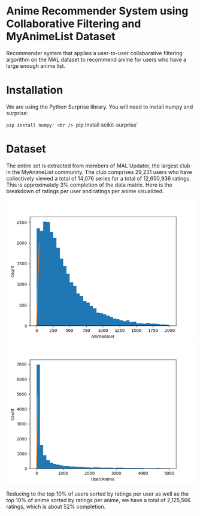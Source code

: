# Anime Recommender System using Collaborative Filtering and MyAnimeList Dataset
Recommender system that applies a user-to-user collaborative filtering algorithm on the MAL dataset to recommend anime for users who have a large enough anime list.

# Installation
We are using the Python Surprise library. You will need to install numpy and surprise:

`pip install numpy' <br />
`pip install scikit-surprise`

# Dataset
The entire set is extracted from members of MAL Updater, the largest club in the MyAnimeList community. The club comprises 29,231 users who have collectively viewed a total of 14,076 series for a total of 12,650,936 ratings. This is approximately 3% completion of the data matrix. Here is the breakdown of ratings per user and ratings per anime visualized.

![alt text](data_visualization/anime_count.png "Histogram of ratings per user")
![alt text](data_visualization/user_count.png "Description goes here")

Reducing to the top 10% of users sorted by ratings per user as well as the top 10% of anime sorted by ratings per anime, we have a total of 2,125,566 ratings, which is about 52% completion.
